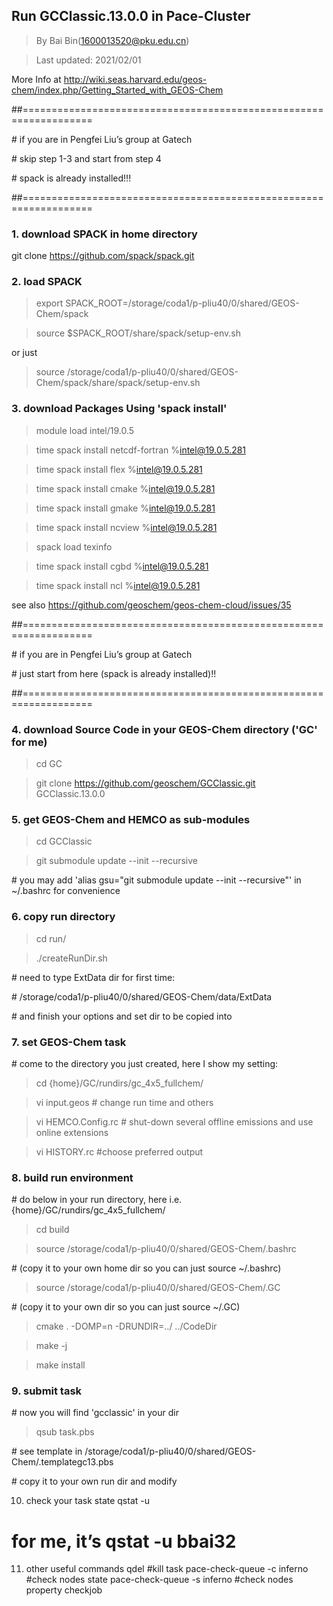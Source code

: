 ## Run GCClassic.13.0.0 in Pace-Cluster
> By Bai Bin(1600013520@pku.edu.cn)

> Last updated: 2021/02/01

More Info at http://wiki.seas.harvard.edu/geos-chem/index.php/Getting_Started_with_GEOS-Chem

##==================================================================

\# if you are in Pengfei Liu’s group at Gatech

\# skip step 1-3 and start from step 4

\# spack is already installed!!!

##==================================================================

### 1. download SPACK in home directory
git clone https://github.com/spack/spack.git

### 2. load SPACK
> export SPACK_ROOT=/storage/coda1/p-pliu40/0/shared/GEOS-Chem/spack

> source $SPACK_ROOT/share/spack/setup-env.sh

or just

> source /storage/coda1/p-pliu40/0/shared/GEOS-Chem/spack/share/spack/setup-env.sh

### 3. download Packages Using 'spack install'
> module load intel/19.0.5

> time spack install netcdf-fortran %intel@19.0.5.281

> time spack install flex %intel@19.0.5.281

> time spack install cmake %intel@19.0.5.281

> time spack install gmake %intel@19.0.5.281

> time spack install ncview %intel@19.0.5.281

> spack load texinfo

> time spack install cgbd %intel@19.0.5.281

> time spack install ncl %intel@19.0.5.281

see also https://github.com/geoschem/geos-chem-cloud/issues/35

##==================================================================

\# if you are in Pengfei Liu’s group at Gatech

\# just start from here (spack is already installed)!!

##==================================================================

### 4. download Source Code in your GEOS-Chem directory ('GC' for me)
> cd GC

> git clone https://github.com/geoschem/GCClassic.git GCClassic.13.0.0

### 5. get GEOS-Chem and HEMCO as sub-modules
> cd GCClassic

> git submodule update --init --recursive

\# you may add 'alias gsu="git submodule update --init --recursive"' in ~/.bashrc for convenience
 
### 6. copy run directory
> cd run/

> ./createRunDir.sh

\# need to type ExtData dir for first time:

\# /storage/coda1/p-pliu40/0/shared/GEOS-Chem/data/ExtData

\# and finish your options and set dir to be copied into

### 7. set GEOS-Chem task
\# come to the directory you just created, here I show my setting:

> cd {home}/GC/rundirs/gc_4x5_fullchem/

> vi input.geos          # change run time and others

> vi HEMCO.Config.rc     # shut-down several offline emissions and use online extensions

> vi HISTORY.rc          #choose preferred output

### 8. build run environment
\# do below in your run directory, here i.e. {home}/GC/rundirs/gc_4x5_fullchem/

> cd build

> source /storage/coda1/p-pliu40/0/shared/GEOS-Chem/.bashrc 

\# (copy it to your own home dir so you can just source ~/.bashrc)

> source /storage/coda1/p-pliu40/0/shared/GEOS-Chem/.GC 

\# (copy it to your own dir so you can just source ~/.GC)

> cmake . -DOMP=n -DRUNDIR=../ ../CodeDir

> make -j

> make install

### 9. submit task
\# now you will find 'gcclassic' in your dir

> qsub task.pbs

\# see template in /storage/coda1/p-pliu40/0/shared/GEOS-Chem/.templategc13.pbs

\# copy it to your own run dir and modify


10. check your task state
qstat -u <username>
# for me, it’s qstat -u bbai32

11. other useful commands
qdel <job id> #kill task
pace-check-queue -c inferno  #check nodes state
pace-check-queue -s inferno  #check nodes property
checkjob <job id>
